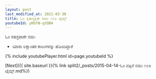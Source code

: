 ```yaml
---
layout: post
last_modified_at: 2021-03-30
title: ಓಂ ಕೃತಾನ್ತಕೃತೇ ನಮಃ ೧೦೮ ಟೈಮ್ಸ್
youtubeId: yH5YN-qtOB4
---
```

 
 
 ಓಂ ಸಹಸ್ರಪಾಠೇ ನಮಃ  
 
 -  ಯಾರು ಲಕ್ಷಾಂತರ ಕಾಲುಗಳನ್ನು ಹೊಂದಿದ್ದಾರೆ 
 
  
 
  
 
 
 
 
 
 


{% include youtubePlayer.html id=page.youtubeId %}
 
[Next]({{ site.baseurl }}{% link  split2/_posts/2015-04-14-ಓಂ ವತ್ಸಿನೆ ನಮಃ ೧೦೮ ಟೈಮ್ಸ್.md%})
 
